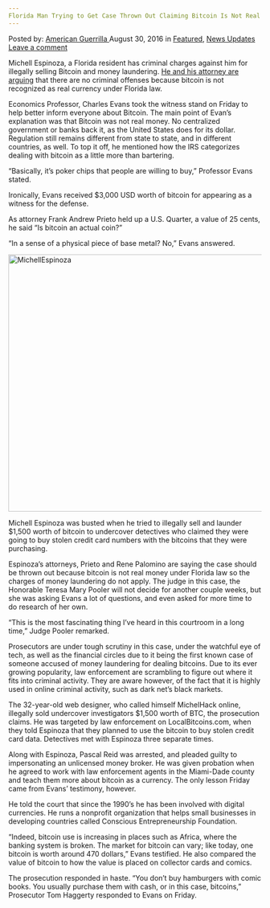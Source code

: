 ```yaml
---
Florida Man Trying to Get Case Thrown Out Claiming Bitcoin Is Not Real Money
---
```

<article class="post-listing post-15280 post type-post status-publish format-standard has-post-thumbnail hentry  tag-bitcoin tag-case tag-claiming tag-florida tag-man tag-money tag-real tag-thrown">
    <div class="post-inner">
        <span>Posted by: <a href="https://www.deepdotweb.com/author/americanguerrilla/" title="">American Guerrilla </a></span>
    <span>August 30, 2016</span>
    <span>in <a href="https://www.deepdotweb.com/category/deepdot-news/" rel="category tag">Featured</a>, <a href="https://www.deepdotweb.com/category/news-updates/" rel="category tag">News Updates</a></span>
    <span><a href="https://www.deepdotweb.com/2016/08/30/florida-man-trying-get-case-thrown-claiming-bitcoin-not-real-money/#respond">Leave a comment</a></span>
    </p>
    <div class="clear"></div>
    <div class="entry">
    <p>Michell Espinoza, a Florida resident has criminal charges against him for illegally selling Bitcoin and money laundering. <u>He and his attorney are arguing</u> that there are no criminal offenses because bitcoin is not recognized as real currency under Florida law.</p>
    <p>Economics Professor, Charles Evans took the witness stand on Friday to help better inform everyone about Bitcoin. The main point of Evan&#8217;s explanation was that Bitcoin was not real money. No centralized government or banks back it, as the United States does for its dollar. Regulation still remains different from state to state, and in different countries, as well. To top it off, he mentioned how the IRS categorizes dealing with bitcoin as a little more than bartering.</p>
    <p>“Basically, it&#8217;s poker chips that people are willing to buy,” Professor Evans stated.</p>
    <p>Ironically, Evans received $3,000 USD worth of bitcoin for appearing as a witness for the defense.</p>
    <p>As attorney Frank Andrew Prieto held up a U.S. Quarter, a value of 25 cents, he said “Is bitcoin an actual coin?”</p>
    <p>“In a sense of a physical piece of base metal? No,” Evans answered.</p>
    <p><a href="https://www.deepdotweb.com/wp-content/uploads/2016/08/MichellEspinoza.jpg"><img class="aligncenter size-full wp-image-15281" src="https://www.deepdotweb.com/wp-content/uploads/2016/08/MichellEspinoza.jpg" alt="MichellEspinoza" width="768" height="512" srcset="https://www.deepdotweb.com/wp-content/uploads/2016/08/MichellEspinoza.jpg 768w, https://www.deepdotweb.com/wp-content/uploads/2016/08/MichellEspinoza-300x200.jpg 300w" sizes="(max-width: 768px) 100vw, 768px" /></a></p>
    <p>Michell Espinoza was busted when he tried to illegally sell and launder $1,500 worth of bitcoin to undercover detectives who claimed they were going to buy stolen credit card numbers with the bitcoins that they were purchasing.</p>
    <p>Espinoza&#8217;s attorneys, Prieto and Rene Palomino are saying the case should be thrown out because bitcoin is not real money under Florida law so the charges of money laundering do not apply. The judge in this case, the Honorable Teresa Mary Pooler will not decide for another couple weeks, but she was asking Evans a lot of questions, and even asked for more time to do research of her own.</p>
    <p>“This is the most fascinating thing I&#8217;ve heard in this courtroom in a long time,” Judge Pooler remarked.</p>
    <p>Prosecutors are under tough scrutiny in this case, under the watchful eye of tech, as well as the financial circles due to it being the first known case of someone accused of money laundering for dealing bitcoins. Due to its ever growing popularity, law enforcement are scrambling to figure out where it fits into criminal activity. They are aware however, of the fact that it is highly used in online criminal activity, such as dark net&#8217;s black markets.</p>
    <p>The 32-year-old web designer, who called himself MichelHack online, illegally sold undercover investigators $1,500 worth of BTC, the prosecution claims. He was targeted by law enforcement on LocalBitcoins.com, when they told Espinoza that they planned to use the bitcoin to buy stolen credit card data. Detectives met with Espinoza three separate times.</p>
    <p>Along with Espinoza, Pascal Reid was arrested, and pleaded guilty to impersonating an unlicensed money broker. He was given probation when he agreed to work with law enforcement agents in the Miami-Dade county and teach them more about bitcoin as a currency. The only lesson Friday came from Evans’ testimony, however.</p>
    <p>He told the court that since the 1990&#8217;s he has been involved with digital currencies. He runs a nonprofit organization that helps small businesses in developing countries called Conscious Entrepreneurship Foundation.</p>
    <p>“Indeed, bitcoin use is increasing in places such as Africa, where the banking system is broken. The market for bitcoin can vary; like today, one bitcoin is worth around 470 dollars,” Evans testified. He also compared the value of bitcoin to how the value is placed on collector cards and comics.</p>
    <p>The prosecution responded in haste. “You don&#8217;t buy hamburgers with comic books. You usually purchase them with cash, or in this case, bitcoins,” Prosecutor Tom Haggerty responded to Evans on Friday.</p>
    </div>
    <span style="display:none"><a href="https://www.deepdotweb.com/tag/bitcoin/" rel="tag">bitcoin</a> <a href="https://www.deepdotweb.com/tag/case/" rel="tag">case</a> <a href="https://www.deepdotweb.com/tag/claiming/" rel="tag">claiming</a> <a href="https://www.deepdotweb.com/tag/florida/" rel="tag">florida</a> <a href="https://www.deepdotweb.com/tag/man/" rel="tag">man</a> <a href="https://www.deepdotweb.com/tag/money/" rel="tag">money</a> <a href="https://www.deepdotweb.com/tag/real/" rel="tag">real</a> <a href="https://www.deepdotweb.com/tag/thrown/" rel="tag">thrown</a></span> <span style="display:none" class="updated">2016-08-30</span>
    <div style="display:none" class="vcard author" itemprop="author" itemscope itemtype="http://schema.org/Person"><strong class="fn" itemprop="name"><a href="https://www.deepdotweb.com/author/americanguerrilla/" title="Posts by American Guerrilla" rel="author">American Guerrilla</a></strong></div>
    </div>
</article>

